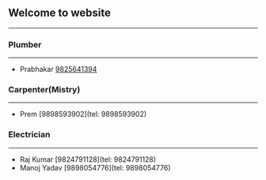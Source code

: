 ## Welcome to website
---
### Plumber
----
- Prabhakar [9825641394](tel:9825641394)

### Carpenter(Mistry)
----
- Prem [9898593902](tel: 9898593902)

### Electrician 
----
- Raj Kumar [9824791128](tel: 9824791128)
- Manoj Yadav [9898054776](tel: 9898054776)

